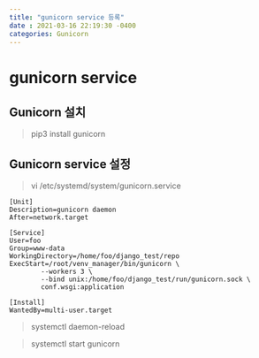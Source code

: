```yaml
---
title: "gunicorn service 등록"
date : 2021-03-16 22:19:30 -0400
categories: Gunicorn
---
```


# gunicorn service


## Gunicorn 설치

> pip3 install gunicorn

## Gunicorn service 설정

> vi /etc/systemd/system/gunicorn.service


```
[Unit]
Description=gunicorn daemon
After=network.target

[Service]
User=foo
Group=www-data
WorkingDirectory=/home/foo/django_test/repo
ExecStart=/root/venv_manager/bin/gunicorn \
        --workers 3 \
        --bind unix:/home/foo/django_test/run/gunicorn.sock \
        conf.wsgi:application

[Install]
WantedBy=multi-user.target
```


> systemctl daemon-reload

> systemctl start gunicorn
